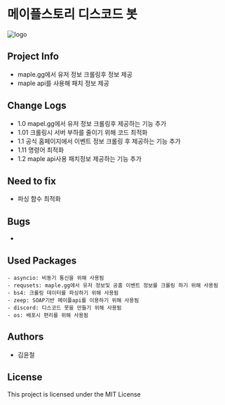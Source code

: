 # 메이플스토리 디스코드 봇
![logo](https://ssl.nx.com/s2/game/maplestory/renewal/common/logo.png)
## Project Info
- maple.gg에서 유저 정보 크롤링후 정보 제공 
- maple api를 사용해 패치 정보 제공
## Change Logs
- 1.0 mapel.gg에서 유저 정보 크롤링후 제공하는 기능 추가
- 1.01 크롤링시 서버 부하를 줄이기 위해 코드 최적화
- 1.1 공식 홈페이지에서 이벤트 정보 크롤링 후 제공하는 기능 추가 
- 1.11 명령어 최적화
- 1.2 maple api사용 패치정보 제공하는 기능 추가
## Need to fix
- 파싱 함수 최적화
## Bugs
- 
## Used Packages
```
- asyncio: 비동기 통신을 위해 사용됨
- requsets: maple.gg에서 유저 정보및 공홈 이벤트 정보를 크롤링 하기 위해 사용됨
- bs4: 크롤링 데이터를 파싱하기 위해 사용됨
- zeep: SOAP기반 메이플api를 이용하기 위해 사용됨
- discord: 디스코드 못을 만들기 위해 사용됨
- os: 배포시 편리를 위해 사용됨
```
## Authors
- 김윤철
## License
This project is licensed under the MIT License
